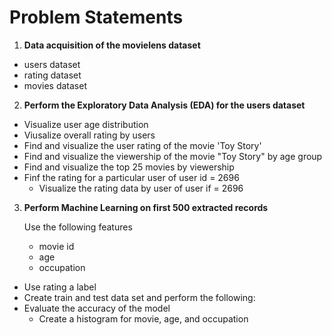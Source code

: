 # Problem Statements

1. **Data acquisition of the movielens dataset**
- users dataset
- rating dataset
- movies dataset

2. **Perform the Exploratory Data Analysis (EDA) for the users dataset**
- Visualize user age distribution
- Viusalize overall rating by users
- Find and visualize the user rating of the movie 'Toy Story'
- Find and visualize the viewership of the movie "Toy Story" by age group
- Find and visualize the top 25 movies by viewership
- Finf the rating for a particular user of user id = 2696
  - Visualize the rating data by user of user if = 2696

3. **Perform Machine Learning on first 500 extracted records**

   Use the following features
    - movie id
    - age
    - occupation

- Use rating a label
- Create train and test data set and perform the following:
- Evaluate the accuracy of the model
  - Create a histogram for movie, age, and occupation
